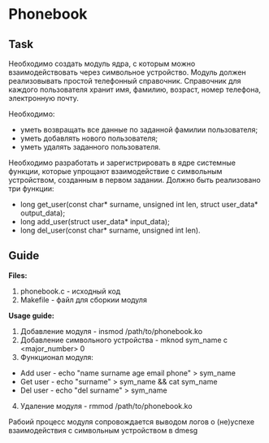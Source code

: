 # Phonebook
## Task

Необходимо создать модуль ядра, с которым можно взаимодействовать через символьное устройство. Модуль должен реализовывать простой телефонный справочник. Справочник для каждого пользователя хранит имя, фамилию, возраст, номер телефона, электронную почту.

Необходимо:
- уметь возвращать все данные по заданной фамилии пользователя;
- уметь добавлять нового пользователя;
- уметь удалять заданного пользователя.

Необходимо разработать и зарегистрировать в ядре системные функции, которые упрощают взаимодействие с символьным устройством, созданным в первом задании. Должно быть реализовано три функции:

- long get_user(const char* surname, unsigned int len, struct user_data* output_data);
- long add_user(struct user_data* input_data);
- long del_user(const char* surname, unsigned int len).

## Guide

**Files:**
1. phonebook.c - исходный код
2. Makefile - файл для сборкии модуля

**Usage guide:**
1. Добавление модуля - insmod /path/to/phonebook.ko
2. Добавление символьного устройства - mknod sym_name c <major_number> 0
3. Функционал модуля:
  - Add user - echo "name surname age email phone" > sym_name
  - Get user - echo "surname" > sym_name && cat sym_name
  - Del user - echo "del surname" > sym_name
4. Удаление модуля - rmmod /path/to/phonebook.ko

Рабоий процесс модуля сопровождается выводом логов о (не)успехе взаимодействия с символьным устройством в dmesg
